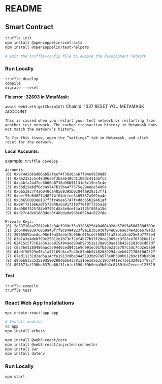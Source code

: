 # README

## Smart Contract

```bash
truffle init
npm install @openzeppelin/contracts
npm install @openzeppelin/test-helpers

# edit the truffle-config file to expose the development network
```

### Run Locally

```
truffle develop
compile
migrate --reset
```

**Fix error -32603 in MetaMask:**

`await web3.eth.getChainId()`
ChainId: 1337
RESET YOU METAMASK ACCOUNT

```
This is caused when you restart your test network or restarting from another test network. The cached transaction history in Metamask does not match the network’s history.

To fix this issue, open the “settings” tab in Metamask, and click reset for the network.
```

**Local Accounts:**

example: `truffle develop`

```
Accounts:
(0) 0x9c44266ad00ab5afeef4f36c0ca6ff04e99398db
(1) 0xaa2351c5c48d963ef3bea648cd1108dc411dafc3
(2) 0xc4bfa24d7ce6866a8718a96b51131d5c15ec5c4d
(3) 0x33d29abdf8dc49747b15ba477375e294a8e5405a
(4) 0x66538c7f4ad040da40569395b0204fa939317f71
(5) 0xbef95e6d0274d8274f04dcfce8405f37a902ba4e
(6) 0x5b658003e8137f3fc49ea57a7f4ddc65b294b1ef
(7) 0x08f721b66a0f573948a6a9173f0770f0ff355a18
(8) 0xa980f525f84e97491d8a3e0cef4a1f25f805a15d
(9) 0xd27c4de61880dec8f48bda8e908c057b4c022f8d

Private Keys:
(0) 2e59718aa27812eb2c34e3998c35a3288625d40460492dd67d93450d780d389e
(1) 2c640e883976869a40f7f9c8494923f9a1b3b50c0f94e6956a0c4e426e679ad3
(2) 2056589baedca98e19a31debf5c066c015cddf60524fa25b1a8ab25e8b7723e4
(3) 63e7a3e4deb799c25012e1873cf2bf4b77b93f20ca2969ec3f28ce707026e11c
(4) 62415c5f7c62a361ca915484acd89ab97351a138a958aa15b42e1283d8cd07df
(5) c8576e3280489aac579446ced0431e9d991ec01fb2de23d5707c5dc7cb2e5ab9
(6) 64ddf50529e0341a77169c6ce7c40c87b0b94482639294cbeb6471708f0d2527
(7) 67ed11231d2ad6a14cfa1913c8be3445193bd97a575e0b390b012b9c1f0bab08
(8) d9b6b835c53529d590299d6b643781a1be1d563c19d74419c73e1d24014f97cf
(9) 891871af196ba637ba80f31cbfcf890c59b0eba5b0b2c8459fbd2eccee123519
```

#### Test

```
truffle compile
truffle test
```

### React Web App Installations

```bash
npx create-react-app app

# Install modules
cd app
npm install ethers

npm install @web3-react/core
npm install @web3-react/injected-connector
npm install swr
npm install dotenv
```

### Run Locally

```
npm start
```
